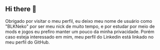 ## Hi there 👋

Obrigado por visitar o meu perfil, eu deixo meu nome de usuário como "BLKNeko" por ser meu nick de muito tempo, e por estudar por meio de mods e jogos eu prefiro manter um pouco da minha privacidade. Porém caso esteja interessado em mim, meu perfil do Linkedin está linkado no meu perfil do GitHub.


<!--
**BLKNeko/blkneko** is a ✨ _special_ ✨ repository because its `README.md` (this file) appears on your GitHub profile.

Here are some ideas to get you started:

- 🔭 I’m currently working on ...
- 🌱 I’m currently learning ...
- 👯 I’m looking to collaborate on ...
- 🤔 I’m looking for help with ...
- 💬 Ask me about ...
- 📫 How to reach me: ...
- 😄 Pronouns: ...
- ⚡ Fun fact: ...
-->

